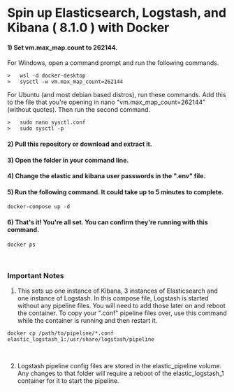 # Spin up Elasticsearch, Logstash, and Kibana ( 8.1.0 ) with Docker
#### 1) Set vm.max_map.count to 262144.
For Windows, open a command prompt and run the following commands.
```
>   wsl -d docker-desktop
>   sysctl -w vm.max_map_count=262144
```
For Ubuntu (and most debian based distros), run these commands. Add this to the file that you're opening in nano "vm.max_map_count=262144" (without quotes). Then run the second command.
```
>   sudo nano sysctl.conf
>   sudo sysctl -p
```
#### 2) Pull this repository or download and extract it.
#### 3) Open the folder in your command line.
#### 4) Change the elastic and kibana user passwords in the ".env" file.
#### 5) Run the following command. It could take up to 5 minutes to complete.
```
docker-compose up -d
```
#### 6) That's it! You're all set. You can confirm they're running with this command.
```
docker ps
```
<br>

### Important Notes
1) This sets up one instance of Kibana, 3 instances of Elasticsearch and one instance of Logstash. In this compose file, Logstash is started without any pipeline files. You will need to add those later on and reboot the container. To copy your ".conf" pipeline files over, use this command while the container is running and then restart it.
```
docker cp /path/to/pipeline/*.conf elastic_logstash_1:/usr/share/logstash/pipeline
```

<br>

2) Logstash pipeline config files are stored in the elastic_pipeline volume. Any changes to that folder will require a reboot of the elastic_logstash_1 container for it to start the pipeline.

